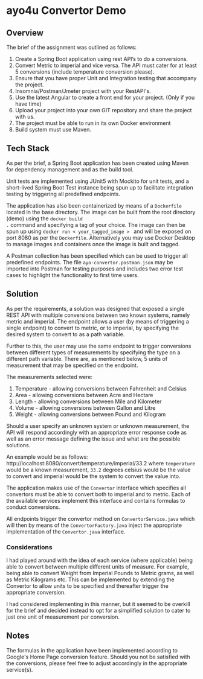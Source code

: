 # ayo4u Convertor Demo

## Overview

The brief of the assignment was outlined as follows:
1. Create a Spring Boot application using rest API’s to do a conversions.
2. Convert Metric to imperial and vice versa. The API must cater for at least 5 conversions (include temperature conversion please).
3. Ensure that you have proper Unit and Integration testing that accompany the project.
4. Insomnia/Postman/Jmeter project with your RestAPI's.
5. Use the latest Angular to create a front end for your project. (Only if you have time)
6. Upload your project into your own GIT repository and share the project with us.
7. The project must be able to run in its own Docker environment
8. Build system must use Maven.

## Tech Stack
As per the brief, a Spring Boot application has been created using Maven for dependency management and as the build tool. 

Unit tests are implemented using JUnit5 with Mockito for unit tests, and a short-lived Spring Boot Test instance 
being spun up to facilitate integration testing by triggering all predefined endpoints.

The application has also been containerized by means of a <code>Dockerfile</code> located in the base directory. The
image can be built from the root directory (demo) using the <code>docker build .</code> command and specifying a tag of
your choice. The image can then be spun up using <code>docker run < your_tagged_image > </code> and will be exposed on 
port 8080 as per the <code>Dockerfile</code>. Alternatively you may use Docker Desktop to manage images and containers 
once the image is built and tagged.

A Postman collection has been specified which can be used to trigger all predefined endpoints. The file 
<code>ayo-convertor.postman.json</code> may be imported into Postman for testing purposes and includes two error test
cases to highlight the functionality to first time users.

## Solution

As per the requirements, a solution was designed that exposed a single REST API with multiple conversions between two 
known systems, namely metric and imperial.
The endpoint allows a user (by means of triggering a single endpoint) to convert to metric, or to imperial, by specifying
the desired system to convert to as a path variable. 

Further to this, the user may use the same endpoint to trigger conversions between different types of measurements by 
specifying the type on a different path variable. There are, as mentioned below, 5 units of measurement that may be
specified on the endpoint.

The measurements selected were:
1. Temperature - allowing conversions between Fahrenheit and Celsius
2. Area - allowing conversions between Acre and Hectare
3. Length - allowing conversions between Mile and Kilometer
4. Volume - allowing conversions between Gallon and Litre
5. Weight - allowing conversions between Pound and Kilogram

Should a user specify an unknown system or unknown measurement, the API will respond accordingly with an appropriate
error response code as well as an error message defining the issue and what are the possible solutions.

An example would be as follows: http://localhost:8080/convert/temperature/imperial/33.2 where <code>temperature</code> 
would be a known measurement, <code>33.2</code> degrees celsius would be the value to convert and <codee>imperial</code> 
would be  the system to convert the value into.

The application makes use of the <code>Convertor</code> interface which specifies all convertors must be able to convert
both to imperial and to metric. Each of the available services implement this interface and contains formulas to conduct
conversions.

All endpoints trigger the convertor method on <code>ConvertorService.java</code> which will then by means of the
<code>ConvertorFactory.java</code> inject the appropriate implementation of the <code>Convertor.java</code> interface.

### Considerations

I had played around with the idea of each service (where applicable) being able to convert between multiple different
units of measure. For example, being able to convert Weight from Imperial Pounds to Metric grams, as well as Metric
Kilograms etc.
This can be implemented by extending the Convertor to allow units to be specified and thereafter trigger the appropriate
conversion. 

I had considered implementing in this manner, but it seemed to be overkill for the brief and decided instead to opt for
a simplified solution to cater to just one unit of measurement per conversion.

## Notes
The formulas in the application have been implemented according to Google's Home Page conversion feature. Should you not
be satisfied with the conversions, please feel free to adjust accordingly in the appropriate service(s).
 
